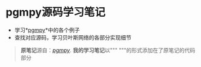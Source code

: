 # pgmpy源码学习笔记

 - 学习*[pgmpy](https://github.com/pgmpy/pgmpy)*中的各个例子
 - 查找对应源码，学习贝叶斯网络的各部分实现细节
  > **原笔记**源自：*[pgmpy](https://github.com/pgmpy/pgmpy/tree/dev/examples)*.
  > **我的学习笔记**以"""    """的形式添加在了原笔记的代码部分
